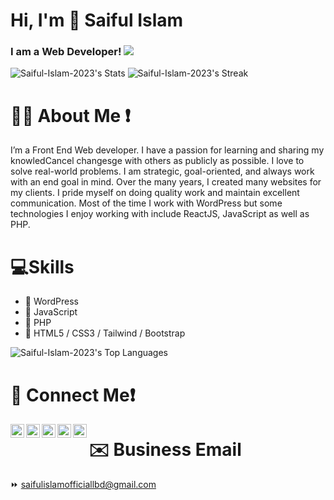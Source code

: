 # Hi, I'm 👋 Saiful Islam
### I am a Web Developer!  ![](https://komarev.com/ghpvc/?username=your-github-username&color=D93A7C)
![Saiful-Islam-2023's Stats](https://github-readme-stats.vercel.app/api?username=Saiful-Islam-2023&theme=radical&show_icons=true&hide_border=false&count_private=true)
![Saiful-Islam-2023's Streak](https://github-readme-streak-stats.herokuapp.com/?user=Saiful-Islam-2023&theme=radical&hide_border=false)
# 👨‍💻 About Me ❗
I’m a Front End Web developer. I have a passion for learning and sharing my knowledCancel changesge with others as publicly as possible. I love to solve real-world problems. I am strategic, goal-oriented, and always work with an end goal in mind. Over the many years, I created many websites for my clients. I pride myself on doing quality work and maintain excellent communication. Most of the time I work with WordPress but some technologies I enjoy working with include ReactJS, JavaScript as well as PHP.

# 💻Skills
- 🔰 WordPress
- 🔰 JavaScript 
- 🔰 PHP
- 🔰 HTML5 / CSS3 / Tailwind / Bootstrap

![Saiful-Islam-2023's Top Languages](https://github-readme-stats.vercel.app/api/top-langs/?username=Saiful-Islam-2023&theme=radical&show_icons=true&hide_border=false&layout=compact)
# 🤙 Connect Me❗

<a href="https://www.instagram.com/abhisheknaiidu/">
  <img align="left" alt="Abhishek's Instagram" width="22px" src="https://raw.githubusercontent.com/hussainweb/hussainweb/main/icons/instagram.png" />
</a>
<a href="https://www.instagram.com/abhisheknaiidu/">
  <img align="left" alt="Abhishek's Instagram" width="22px" src="https://raw.githubusercontent.com/hussainweb/hussainweb/main/icons/instagram.png" />
</a>
<a href="https://www.instagram.com/abhisheknaiidu/">
  <img align="left" alt="Abhishek's Instagram" width="22px" src="https://raw.githubusercontent.com/hussainweb/hussainweb/main/icons/instagram.png" />
</a>
<a href="https://www.instagram.com/abhisheknaiidu/">
  <img align="left" alt="Abhishek's Instagram" width="22px" src="https://raw.githubusercontent.com/hussainweb/hussainweb/main/icons/instagram.png" />
</a>
<a href="https://www.instagram.com/abhisheknaiidu/">
  <img align="left" alt="Abhishek's Instagram" width="22px" src="https://raw.githubusercontent.com/hussainweb/hussainweb/main/icons/instagram.png" />
</a>

# ✉️ Business Email
⏩ <a href="saifulislamofficiallbd@gmail.com">saifulislamofficiallbd@gmail.com</a>
